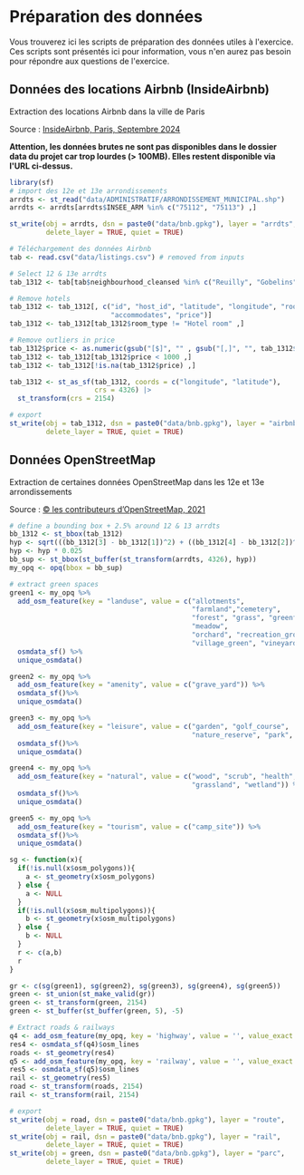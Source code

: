 # Préparation des données

Vous trouverez ici les scripts de préparation des données utiles à l'exercice.   
Ces scripts sont présentés ici pour information, vous n'en aurez pas besoin 
pour répondre aux questions de l'exercice. 


## Données des locations Airbnb (InsideAirbnb)

Extraction des locations Airbnb dans la ville de Paris

Source : [InsideAirbnb, Paris, Septembre 2024](https://insideairbnb.com/get-the-data/)

**Attention, les données brutes ne sont pas disponibles dans le dossier data du projet car trop lourdes (> 100MB). Elles restent disponible via l'URL ci-dessus.**


```r
library(sf)
# import des 12e et 13e arrondissements
arrdts <- st_read("data/ADMINISTRATIF/ARRONDISSEMENT_MUNICIPAL.shp")
arrdts <- arrdts[arrdts$INSEE_ARM %in% c("75112", "75113") ,]

st_write(obj = arrdts, dsn = paste0("data/bnb.gpkg"), layer = "arrdts",
         delete_layer = TRUE, quiet = TRUE)

# Téléchargement des données Airbnb
tab <- read.csv("data/listings.csv") # removed from inputs

# Select 12 & 13e arrdts
tab_1312 <- tab[tab$neighbourhood_cleansed %in% c("Reuilly", "Gobelins") ,]

# Remove hotels
tab_1312 <- tab_1312[, c("id", "host_id", "latitude", "longitude", "room_type",
                         "accommodates", "price")]
tab_1312 <- tab_1312[tab_1312$room_type != "Hotel room" ,]

# Remove outliers in price
tab_1312$price <- as.numeric(gsub("[$]", "" , gsub("[,]", "", tab_1312$price)))
tab_1312 <- tab_1312[tab_1312$price < 1000 ,]
tab_1312 <- tab_1312[!is.na(tab_1312$price) ,]

tab_1312 <- st_as_sf(tab_1312, coords = c("longitude", "latitude"),
                     crs = 4326) |>
  st_transform(crs = 2154)

# export
st_write(obj = tab_1312, dsn = paste0("data/bnb.gpkg"), layer = "airbnb",
         delete_layer = TRUE, quiet = TRUE)
```

## Données OpenStreetMap

Extraction de certaines données OpenStreetMap dans les 12e et 13e arrondissements

Source : [© les contributeurs d’OpenStreetMap, 2021](https://www.openstreetmap.org/)

```r
# define a bounding box + 2.5% around 12 & 13 arrdts
bb_1312 <- st_bbox(tab_1312)
hyp <- sqrt(((bb_1312[3] - bb_1312[1])^2) + ((bb_1312[4] - bb_1312[2])^2))
hyp <- hyp * 0.025
bb_sup <- st_bbox(st_buffer(st_transform(arrdts, 4326), hyp))
my_opq <- opq(bbox = bb_sup)

# extract green spaces
green1 <- my_opq %>%
  add_osm_feature(key = "landuse", value = c("allotments",
                                             "farmland","cemetery",
                                             "forest", "grass", "greenfield",
                                             "meadow",
                                             "orchard", "recreation_ground",
                                             "village_green", "vineyard")) %>%
  osmdata_sf() %>% 
  unique_osmdata()

green2 <- my_opq %>%
  add_osm_feature(key = "amenity", value = c("grave_yard")) %>%
  osmdata_sf()%>% 
  unique_osmdata()

green3 <- my_opq %>%
  add_osm_feature(key = "leisure", value = c("garden", "golf_course",
                                             "nature_reserve", "park", "pitch")) %>%
  osmdata_sf()%>% 
  unique_osmdata()

green4 <- my_opq %>%
  add_osm_feature(key = "natural", value = c("wood", "scrub", "health",
                                             "grassland", "wetland")) %>%
  osmdata_sf()%>% 
  unique_osmdata()

green5 <- my_opq %>%
  add_osm_feature(key = "tourism", value = c("camp_site")) %>%
  osmdata_sf()%>% 
  unique_osmdata()

sg <- function(x){
  if(!is.null(x$osm_polygons)){
    a <- st_geometry(x$osm_polygons)
  } else {
    a <- NULL
  }
  if(!is.null(x$osm_multipolygons)){
    b <- st_geometry(x$osm_multipolygons)
  } else {
    b <- NULL
  }
  r <- c(a,b)
  r
}

gr <- c(sg(green1), sg(green2), sg(green3), sg(green4), sg(green5))
green <- st_union(st_make_valid(gr))
green <- st_transform(green, 2154)
green <- st_buffer(st_buffer(green, 5), -5)

# Extract roads & railways
q4 <- add_osm_feature(my_opq, key = 'highway', value = '', value_exact = FALSE)
res4 <- osmdata_sf(q4)$osm_lines
roads <- st_geometry(res4)
q5 <- add_osm_feature(my_opq, key = 'railway', value = '', value_exact = FALSE)
res5 <- osmdata_sf(q5)$osm_lines
rail <- st_geometry(res5)
road <- st_transform(roads, 2154)
rail <- st_transform(rail, 2154)

# export
st_write(obj = road, dsn = paste0("data/bnb.gpkg"), layer = "route",
         delete_layer = TRUE, quiet = TRUE)
st_write(obj = rail, dsn = paste0("data/bnb.gpkg"), layer = "rail",
         delete_layer = TRUE, quiet = TRUE)
st_write(obj = green, dsn = paste0("data/bnb.gpkg"), layer = "parc",
         delete_layer = TRUE, quiet = TRUE)
```
